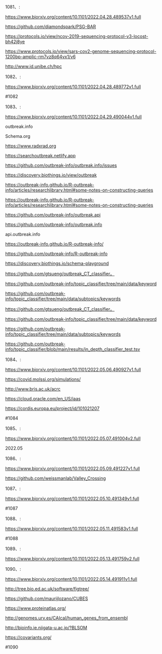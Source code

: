 














1081、:


https://www.biorxiv.org/content/10.1101/2022.04.28.489537v1.full


https://github.com/diamondspark/PSG-BAR


https://protocols.io/view/ncov-2019-sequencing-protocol-v3-locost-bh42j8ye


https://www.protocols.io/view/sars-cov2-genome-sequencing-protocol-1200bp-amplic-rm7vz8q64vx1/v6


http://www.id.unibe.ch/hpc


1082、:


https://www.biorxiv.org/content/10.1101/2022.04.28.489772v1.full


#1082


1083、:


https://www.biorxiv.org/content/10.1101/2022.04.29.490044v1.full


outbreak.info


Schema.org


https://www.radxrad.org


https://searchoutbreak.netlify.app


https://github.com/outbreak-info/outbreak.info/issues


https://discovery.biothings.io/view/outbreak


https://outbreak-info.github.io/R-outbreak-info/articles/researchlibrary.html#some-notes-on-constructing-queries


https://outbreak-info.github.io/R-outbreak-info/articles/researchlibrary.html#some-notes-on-constructing-queries


https://github.com/outbreak-info/outbreak.api


https://github.com/outbreak-info/outbreak.info


api.outbreak.info


https://outbreak-info.github.io/R-outbreak-info/


https://github.com/outbreak-info/R-outbreak-info


https://discovery.biothings.io/schema-playground


https://github.com/gtsueng/outbreak_CT_classifier。


https://github.com/outbreak-info/topic_classifier/tree/main/data/keyword


https://github.com/outbreak-info/topic_classifier/tree/main/data/subtopics/keywords


https://github.com/gtsueng/outbreak_CT_classifier。


https://github.com/outbreak-info/topic_classifier/tree/main/data/keyword


https://github.com/outbreak-info/topic_classifier/tree/main/data/subtopics/keywords


https://github.com/outbreak-info/topic_classifier/blob/main/results/in_depth_classifier_test.tsv


1084、:


https://www.biorxiv.org/content/10.1101/2022.05.06.490927v1.full


https://covid.molssi.org/simulations/


http://www.bris.ac.uk/acrc


https://cloud.oracle.com/en_US/iaas


https://cordis.europa.eu/project/id/101021207


#1084


1085、:


https://www.biorxiv.org/content/10.1101/2022.05.07.491004v2.full


2022.05


1086、:


https://www.biorxiv.org/content/10.1101/2022.05.09.491227v1.full


https://github.com/weissmanlab/Valley_Crossing


1087、:


https://www.biorxiv.org/content/10.1101/2022.05.10.491349v1.full


#1087


1088、:


https://www.biorxiv.org/content/10.1101/2022.05.11.491583v1.full


#1088


1089、:


https://www.biorxiv.org/content/10.1101/2022.05.13.491759v2.full


1090、:


https://www.biorxiv.org/content/10.1101/2022.05.14.491911v1.full


http://tree.bio.ed.ac.uk/software/figtree/


https://github.com/maurijlozano/CUBES


https://www.proteinatlas.org/


http://genomes.urv.es/CAIcal/human_genes_from_ensembl


http://bioinfo.ie.niigata-u.ac.jp/?BLSOM


https://covariants.org/


#1090
